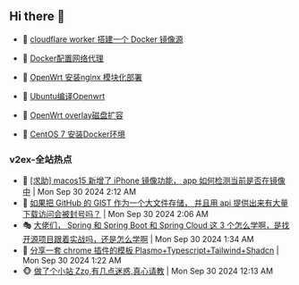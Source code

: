 ## Hi there 👋

<!--
**dkyg666/dkyg666** is a ✨ _special_ ✨ repository because its `README.md` (this file) appears on your GitHub profile.

Here are some ideas to get you started:

- 🔭 I’m currently working on ...
- 🌱 I’m currently learning ...
- 👯 I’m looking to collaborate on ...
- 🤔 I’m looking for help with ...
- 💬 Ask me about ...
- 📫 How to reach me: ...
- 😄 Pronouns: ...
- ⚡ Fun fact: ...
-->

<!-- BLOG-POST-LIST:START -->
- 🦩 [cloudflare worker 搭建一个 Docker 镜像源](http://blog.1996099.xyz/archives/cloudflare-worker-da-jian-yi-ge-docker-jing-xiang-zhan) 

- 🚦 [Docker配置网络代理](http://blog.1996099.xyz/archives/dockerpei-zhi-wang-luo-dai-li) 

- 🫶 [OpenWrt 安装nginx 模块化部署](http://blog.1996099.xyz/archives/openwrt-an-zhuang-nginx-mo-kuai-hua-bu-shu) 

- 🦄 [Ubuntu编译Openwrt](http://blog.1996099.xyz/archives/ubuntuzi-bian-yi-openwrt) 

- 🐻 [OpenWrt overlay磁盘扩容](http://blog.1996099.xyz/archives/openwrt-overlay) 

- 🤖 [CentOS 7 安装Docker环境](http://blog.1996099.xyz/archives/centos-docker) 
<!-- BLOG-POST-LIST:END -->

### v2ex-全站热点
<!-- v2ex:START -->
- 🥸 [[求助] macos15 新增了 iPhone 镜像功能， app 如何检测当前是否在镜像中](https://www.v2ex.com/t/1077016#reply3) | Mon Sep 30 2024 2:12 AM
- 🤗 [如果把 GitHub 的 GIST 作为一个大文件存储， 并且用 api 提供出来有大量下载访问会被封号吗？](https://www.v2ex.com/t/1077012#reply6) | Mon Sep 30 2024 2:06 AM
- 🎭 [大佬们， Spring 和 Spring Boot 和 Spring Cloud 这 3 个怎么学啊，是找开源项目跟着实战吗，还是怎么学啊](https://www.v2ex.com/t/1076993#reply19) | Mon Sep 30 2024 1:34 AM
- 🥷 [分享一套 chrome 插件的模板 Plasmo+Typescript+Tailwind+Shadcn](https://www.v2ex.com/t/1076989#reply4) | Mon Sep 30 2024 1:22 AM
- 🐵 [做了个小站 Zzo,有几点迷惑,真心请教](https://www.v2ex.com/t/1076966#reply13) | Mon Sep 30 2024 12:13 AM<!-- v2ex:END -->

